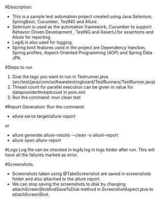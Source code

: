 #Description:
- This is a sample test automation project created using Java Selenium, SpringBoot, Cucumber, TestNG and Allure.  
- Selenium is used as the automation framework, Cucumber to support Behavior Driven Development , TestNG and AssertJ for assertions and Allure for reporting.
- Log4j is also used for logging.   
- Spring boot features used in the project are Dependency Injection, Spring profiles, Aspect-Oriented Programming (AOP) and Spring Data JPA.

#Steps to run
1. Give the tags you want to run in Testrunner.java (src/test/java/com/softwaretestingboard/TestRunners/TestRunner.java)
2. Thread count for parallel execution can be given in value for dataproviderthreadcount in pom.xml
3. Run the command: mvn clean test

#Report Generation:
Run the command:
- allure serve target/allure-report

or
- allure generate allure-results --clean -o allure-report
- allure open allure-report

#Logs
Log file can be checked in log4j.log in logs folder after run. 
This will have all the failures marked as error.

#Screenshots
- Screenshots taken using @TakeScreenshot are saved in screenshots folder and also attached to the allure report.
- We can stop saving the screenshots to disk by changing attachScreenShotAndSaveToDisk method in ScreenshotAspect.java to attachScreenShot. 

